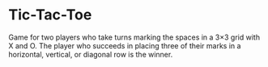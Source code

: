 # Tic-Tac-Toe
Game for two players who take turns marking the spaces in a 3×3 grid with X and O. The player who succeeds in placing three of their marks in a horizontal, vertical, or diagonal row is the winner.
